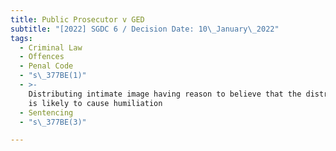 ```yaml
---
title: Public Prosecutor v GED
subtitle: "[2022] SGDC 6 / Decision Date: 10\_January\_2022"
tags:
  - Criminal Law
  - Offences
  - Penal Code
  - "s\_377BE(1)"
  - >-
    Distributing intimate image having reason to believe that the distribution
    is likely to cause humiliation
  - Sentencing
  - "s\_377BE(3)"

---
```

